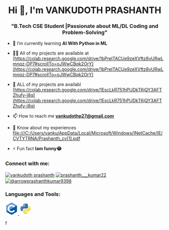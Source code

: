 
<h1 align="center">Hi 👋, I'm VANKUDOTH PRASHANTH</h1>
<h3 align="center">"B.Tech CSE Student |Passionate about ML/DL Coding and Problem-Solving"</h3>

- 🌱 I’m currently learning **AI With Python in ML**

- 👨‍💻 All of my projects are available at [https://colab.research.google.com/drive/1bPrelTACUe9zeXVftz8vURwLmnqz-DP7#scrollTo=oJWwCBqk2OrY](https://colab.research.google.com/drive/1bPrelTACUe9zeXVftz8vURwLmnqz-DP7#scrollTo=oJWwCBqk2OrY)

- 📝 ALL of my projects are availabl [https://colab.research.google.com/drive/1EscLkR751hPUDkT6jQY3AFTZhufy-j8q](https://colab.research.google.com/drive/1EscLkR751hPUDkT6jQY3AFTZhufy-j8q)

- 📫 How to reach me **vankudothp27@gmail.com**

- 📄 Know about my experiences [file:///C:/Users/vanku/AppData/Local/Microsoft/Windows/INetCache/IE/CVTYTRNA/Prashanth_cv[1].pdf](file:///C:/Users/vanku/AppData/Local/Microsoft/Windows/INetCache/IE/CVTYTRNA/Prashanth_cv[1].pdf)

- ⚡ Fun fact **Iam funny😂**

<h3 align="left">Connect with me:</h3>
<p align="left">
<a href="https://linkedin.com/in/vankudoth prashanth" target="blank"><img align="center" src="https://raw.githubusercontent.com/rahuldkjain/github-profile-readme-generator/master/src/images/icons/Social/linked-in-alt.svg" alt="vankudoth prashanth" height="30" width="40" /></a>
<a href="https://instagram.com/prashanth___kumar22" target="blank"><img align="center" src="https://raw.githubusercontent.com/rahuldkjain/github-profile-readme-generator/master/src/images/icons/Social/instagram.svg" alt="prashanth___kumar22" height="30" width="40" /></a>
<a href="https://www.youtube.com/c/@arrowprashanthkumar9398" target="blank"><img align="center" src="https://raw.githubusercontent.com/rahuldkjain/github-profile-readme-generator/master/src/images/icons/Social/youtube.svg" alt="@arrowprashanthkumar9398" height="30" width="40" /></a>
</p>

<h3 align="left">Languages and Tools:</h3>
<p align="left"> <a href="https://www.cprogramming.com/" target="_blank" rel="noreferrer"> <img src="https://raw.githubusercontent.com/devicons/devicon/master/icons/c/c-original.svg" alt="c" width="40" height="40"/> </a> <a href="https://www.python.org" target="_blank" rel="noreferrer"> <img src="https://raw.githubusercontent.com/devicons/devicon/master/icons/python/python-original.svg" alt="python" width="40" height="40"/> </a> </p>
f
